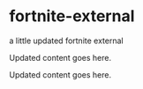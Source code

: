 # fortnite-external
a little updated fortnite external


Updated content goes here.

Updated content goes here.